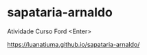 # sapataria-arnaldo
Atividade Curso Ford &lt;Enter>

https://luanatiuma.github.io/sapataria-arnaldo/
